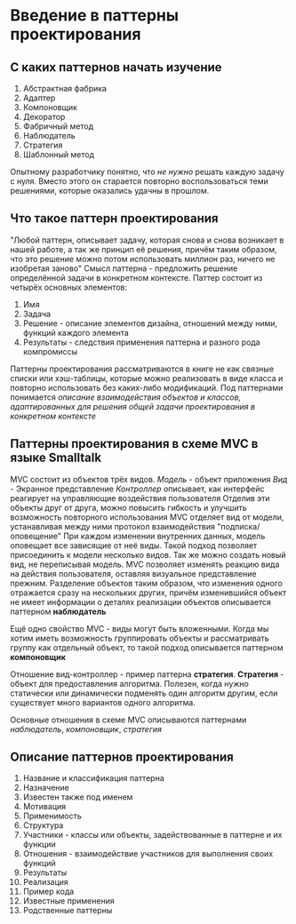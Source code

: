 
# Введение в паттерны проектирования

## С каких паттернов начать изучение
1. Абстрактная фабрика
2. Адаптер
3. Компоновщик
4. Декоратор
5. Фабричный метод
6. Наблюдатель
7. Стратегия
8. Шаблонный метод


Опытному разработчику понятно, что *не нужно* решать каждую задачу с нуля. Вместо этого он старается повторно воспользоваться теми решениями, которые оказались удачны в прошлом.

## Что такое паттерн проектирования
"Любой паттерн, описывает задачу, которая снова и снова возникает в нашей работе, а так же принцип её решения, причём таким образом, что это решение можно потом использовать миллион раз, ничего не изобретая заново"
Смысл паттерна - предложить решение определённой задачи в конкретном контексте.
Паттер состоит из четырёх основных элементов:
1. Имя
2. Задача
3. Решение - описание элементов дизайна, отношений между ними, функций каждого элемента
4. Результаты - следствия применения паттерна и разного рода компромиссы

Паттерны проектирования рассматриваются в книге не как связные списки или хэш-таблицы, которые можно реализовать в виде класса и повторно использовать без каких-либо модификаций. Под паттернами понимается *описание взаимодействия объектов и классов, адаптированных для решения общей задачи проектирования в конкретном контексте*

## Паттерны проектирования в схеме MVC в языке Smalltalk
MVC состоит из объектов трёх видов.
*Модель* - объект приложения
*Вид* - Экранное представление
*Контроллер* описывает, как интерфейс реагирует на управляющие воздействия пользователя
Отделив эти объекты друг от друга, можно повысить гибкость и улучшить возможность повторного использования
MVC отделяет вид от модели, устанавливая между ними протокол взаимодействия "подписка/оповещение"
При каждом изменении внутренних данных, модель оповещает все зависящие от неё виды. Такой подход позволяет присоединить к модели несколько видов. Так же можно создать новый вид, не переписывая модель.
MVC позволяет изменять реакцию вида на действия пользователя, оставляя визуальное представление прежним. Разделение объектов таким образом, что изменения одного отражается сразу на нескольких других, причём изменившийся объект не имеет информации о деталях реализации объектов описывается паттерном **наблюдатель**

Ещё одно свойство MVC - виды могут быть вложенными.
Когда мы хотим иметь возможность группировать объекты и рассматривать группу как отдельный объект, то такой подход описывается паттерном **компоновщик**

Отношение вид-контроллер - пример паттерна **стратегия**. **Стратегия** - объект для предоставления алгоритма. Полезен, когда нужно статически или динамически подменять один алгоритм другим, если существует много вариантов одного алгоритма.

Основные отношения в схеме MVC описываются паттернами *наблюдатель*, *компоновщик*, *стратегия*

## Описание паттернов проектирования
1. Название и классификация паттерна
2. Назначение
3. Известен также под именем
4. Мотивация
5. Применимость
6. Структура
7. Участники - классы или объекты, задействованные в паттерне и их функции
8. Отношения - взаимодействие участников для выполнения своих функций
9. Результаты
10. Реализация
11. Пример кода
12. Известные применения
13. Родственные паттерны
